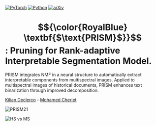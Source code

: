 [![PyTorch](https://img.shields.io/badge/PyTorch-ee4c2c?logo=pytorch&logoColor=white)](#) [![Python](https://img.shields.io/badge/Python-3776AB?logo=python&logoColor=fff)](#) [![arXiv](https://img.shields.io/badge/arXiv-<INDEX>-b31b1b.svg)](https://arxiv.org/abs/<INDEX>)
# $${\color{RoyalBlue} \textbf{$\text{PRISM}$}}$$ : Pruning for Rank-adaptive Interpretable Segmentation Model.
PRISM integrates NMF in a neural structure to automatically extract interpretable components from multispectral images. Applied to multispectral images of historical documents, PRISM enhances text binarization through improved decomposition.

[Kilian Declercq](https://www.github.com/Kilian-Declercq) - [Mohamed Cheriet](https://profs.etsmtl.ca/mcheriet/)


![PRISM21](https://github.com/user-attachments/assets/d56ca3a3-65b6-43e0-977e-4528beff784b)

![HS vs MS](https://github.com/user-attachments/assets/bd1d82d7-4747-4fec-8c65-f68158c51b0d)

